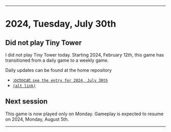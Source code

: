 
***

# 2024, Tuesday, July 30th

## Did not play Tiny Tower

<!-- TODO: For each weekly entry, make sure the date is correct. The day of the week should be modified in 4 places !-->

I did not play Tiny Tower today. Starting 2024, February 12th, this game has transitioned from a daily game to a weekly game.

Daily updates can be found at the home repository

- [:octocat: `see the entry for 2024, July 30th`](https://github.com/seanpm2001/SeansLifeArchive_Images_TinyTower/tree/master/tiny%20tower/2024/07_July/30/) 
- [`(alt link)`](/tiny%20tower/2024/07_July/30/)

## Next session

This game is now played only on Monday. Gameplay is expected to resume on 2024, Monday, August 5th.

***
